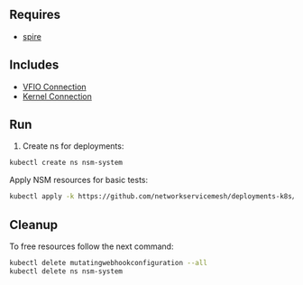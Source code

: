 ## Requires

- [spire](../spire)

## Includes

- [VFIO Connection](../use-cases/Vfio2Noop)
- [Kernel Connection](../use-cases/SriovKernel2Noop)

## Run

1. Create ns for deployments:
```bash
kubectl create ns nsm-system
```

Apply NSM resources for basic tests:
```bash
kubectl apply -k https://github.com/networkservicemesh/deployments-k8s/examples/sriov?ref=96c7b2608e46c4a9cafcb3a92eb03476db3b3ca1
```

## Cleanup

To free resources follow the next command:
```bash
kubectl delete mutatingwebhookconfiguration --all
kubectl delete ns nsm-system
```
